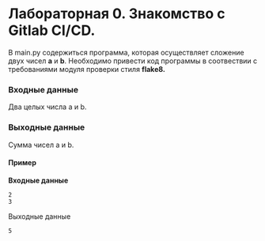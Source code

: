 # Лабораторная 0. Знакомство с Gitlab CI/CD.

В main.py содержиться программа, которая осуществляет сложение двух чисел **a** и **b**. Необходимо привести код программы в соотвествии с требованиями модуля проверки стиля **flake8.**


### Входные данные

Два целых числа a и b.

### Выходные данные

Сумма чисел а и b.

#### Пример

**Входные данные**

```
2
3
```

Выходные данные

```
5
```
